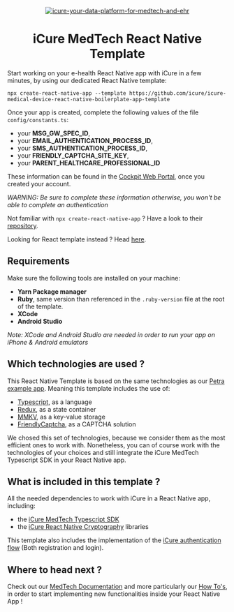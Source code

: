 <p align="center">
    <a href="https://docs.icure.com">
        <img alt="icure-your-data-platform-for-medtech-and-ehr" src="https://icure.com/assets/icons/logo.svg">
    </a>
    <h1 align="center">iCure MedTech React Native Template</h1>
</p>

Start working on your e-health React Native app with iCure in a few minutes, by using our dedicated React Native template: 
```
npx create-react-native-app --template https://github.com/icure/icure-medical-device-react-native-boilerplate-app-template
```

Once your app is created, complete the following values of the file `config/constants.ts`: 
- your **MSG_GW_SPEC_ID**,
- your **EMAIL_AUTHENTICATION_PROCESS_ID**,
- your **SMS_AUTHENTICATION_PROCESS_ID**,
- your **FRIENDLY_CAPTCHA_SITE_KEY**,
- your **PARENT_HEALTHCARE_PROFESSIONAL_ID**

These information can be found in the [Cockpit Web Portal](https://cockpit.icure.cloud/), once you created your account. 

*WARNING: Be sure to complete these information otherwise, you won't be able to complete an authentication*

Not familiar with `npx create-react-native-app` ? Have a look to their [repository](https://github.com/expo/create-react-native-app).

Looking for React template instead ? Head [here](https://github.com/icure/icure-medical-device-react-js-boilerplate-app-template).


## Requirements 
Make sure the following tools are installed on your machine: 
- **Yarn Package manager**
- **Ruby**, same version than referenced in the `.ruby-version` file at the root of the template. 
- **XCode**
- **Android Studio**

*Note: XCode and Android Studio are needed in order to run your app on iPhone & Android emulators*


## Which technologies are used ?
This React Native Template is based on the same technologies as our [Petra example app](https://github.com/icure/icure-medical-device-react-native-app-tutorial). Meaning this template includes the use of: 
- [Typescript](https://www.typescriptlang.org/docs/handbook/typescript-from-scratch.html), as a language
- [Redux](https://redux.js.org/introduction/getting-started), as a state container
- [MMKV](https://github.com/Tencent/MMKV), as a key-value storage
- [FriendlyCaptcha](https://friendlycaptcha.com/), as a CAPTCHA solution

We chosed this set of technologies, because we consider them as the most efficient ones to work with. 
Nonetheless, you can of course work with the technologies of your choices and still integrate the iCure MedTech Typescript SDK in your React Native app.

## What is included in this template ? 
All the needed dependencies to work with iCure in a React Native app, including:
- the [iCure MedTech Typescript SDK](https://github.com/icure/icure-medical-device-js-sdk) 
- the [iCure React Native Cryptography](https://github.com/icure/icure-react-native-cryptography) libraries

This template also includes the implementation of the [iCure authentication flow](https://docs.icure.com/sdks/how-to/how-to-authenticate-a-user/how-to-authenticate-a-user) (Both registration and login).  

## Where to head next ? 
Check out our [MedTech Documentation](https://docs.icure.com/sdks/intro) and more particularly our [How To's](https://docs.icure.com/sdks/how-to/index), in order to start implementing new functionalities inside your React Native App ! 
